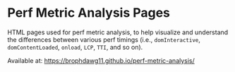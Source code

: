 # Perf Metric Analysis Pages

HTML pages used for perf metric analysis, to help visualize and understand the differences between various perf timings (i.e., `domInteractive`, `domContentLoaded`, `onload`, `LCP`, `TTI`, and so on).

Available at: https://brophdawg11.github.io/perf-metric-analysis/


